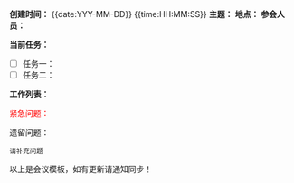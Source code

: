 **创建时间：** {{date:YYY-MM-DD}} {{time:HH:MM:SS}}
**主题：** 
**地点：** 
**参会人员：** 

**当前任务：** 
- [ ] 任务一：
- [ ] 任务二：

**工作列表：** 

<font color=red>紧急问题：</font> 

遗留问题：
```text
请补充问题
```

以上是会议模板，如有更新请通知同步！
